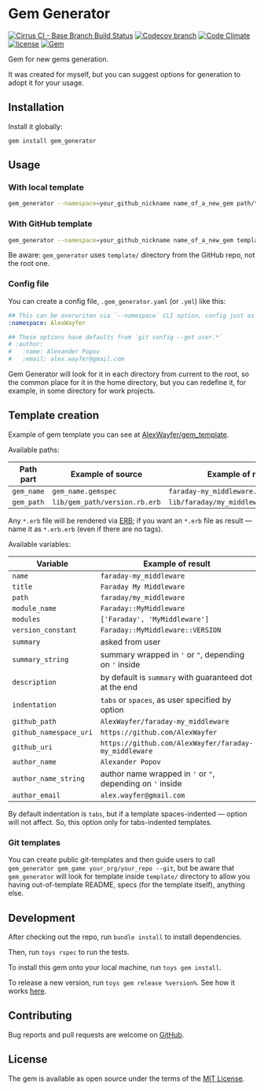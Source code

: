 # Gem Generator

[![Cirrus CI - Base Branch Build Status](https://img.shields.io/cirrus/github/AlexWayfer/gem_generator?style=flat-square)](https://cirrus-ci.com/github/AlexWayfer/gem_generator)
[![Codecov branch](https://img.shields.io/codecov/c/github/AlexWayfer/gem_generator/main.svg?style=flat-square)](https://codecov.io/gh/AlexWayfer/gem_generator)
[![Code Climate](https://img.shields.io/codeclimate/maintainability/AlexWayfer/gem_generator.svg?style=flat-square)](https://codeclimate.com/github/AlexWayfer/gem_generator)
[![license](https://img.shields.io/github/license/AlexWayfer/gem_generator.svg?style=flat-square)](LICENSE.txt)
[![Gem](https://img.shields.io/gem/v/gem_generator.svg?style=flat-square)](https://rubygems.org/gems/gem_generator)

Gem for new gems generation.

It was created for myself, but you can suggest options for generation to adopt it for your usage.

## Installation

Install it globally:

```shell
gem install gem_generator
```

## Usage

### With local template

```sh
gem_generator --namespace=your_github_nickname name_of_a_new_gem path/to/template
```

### With GitHub template

```sh
gem_generator --namespace=your_github_nickname name_of_a_new_gem template_github_org/template_github_repo
```

Be aware: `gem_generator` uses `template/` directory from the GitHub repo, not the root one.

### Config file

You can create a config file, `.gem_generator.yaml` (or `.yml`) like this:

```yaml
## This can be overwriten via `--namespace` CLI option, config just as default
:namespace: AlexWayfer

## These options have defaults from `git config --get user.*`
# :author:
#   :name: Alexander Popov
#   :email: alex.wayfer@gmail.com
```

Gem Generator will look for it in each directory from current to the root,
so the common place for it in the home directory, but you can redefine it,
for example, in some directory for work projects.

## Template creation

Example of gem template you can see at [AlexWayfer/gem_template](https://github.com/AlexWayfer/gem_template).

Available paths:

| Path part  | Example of source             | Example of result                      |
| ---------- | ----------------------------- | -------------------------------------- |
| `gem_name` | `gem_name.gemspec`            | `faraday-my_middleware.gemspec`        |
| `gem_path` | `lib/gem_path/version.rb.erb` | `lib/faraday/my_middleware/version.rb` |

Any `*.erb` file will be rendered via [ERB](https://ruby-doc.org/stdlib/libdoc/erb/rdoc/ERB.html);
if you want an `*.erb` file as result — name it as `*.erb.erb` (even if there are no tags).

Available variables:

| Variable               | Example of result                                          |
| ---------------------- | ---------------------------------------------------------- |
| `name`                 | `faraday-my_middleware`                                    |
| `title`                | `Faraday My Middleware`                                    |
| `path`                 | `faraday/my_middleware`                                    |
| `module_name`          | `Faraday::MyMiddleware`                                    |
| `modules`              | `['Faraday', 'MyMiddleware']`                              |
| `version_constant`     | `Faraday::MyMiddleware::VERSION`                           |
| `summary`              | asked from user                                            |
| `summary_string`       | summary wrapped in `'` or `"`, depending on `'` inside     |
| `description`          | by default is `summary` with guaranteed dot at the end     |
| `indentation`          | `tabs` or `spaces`, as user specified by option            |
| `github_path`          | `AlexWayfer/faraday-my_middleware`                         |
| `github_namespace_uri` | `https://github.com/AlexWayfer`                            |
| `github_uri`           | `https://github.com/AlexWayfer/faraday-my_middleware`      |
| `author_name`          | `Alexander Popov`                                          |
| `author_name_string`   | author name wrapped in `'` or `"`, depending on `'` inside |
| `author_email`         | `alex.wayfer@gmail.com`                                    |

By default indentation is `tabs`, but if a template spaces-indented — option will not affect.
So, this option only for tabs-indented templates.

### Git templates

You can create public git-templates and then guide users to call
`gem_generator gem_game your_org/your_repo --git`, but be aware that `gem_generator` will look
for template inside `template/` directory to allow you having out-of-template README,
specs (for the template itself), anything else.

## Development

After checking out the repo, run `bundle install` to install dependencies.

Then, run `toys rspec` to run the tests.

To install this gem onto your local machine, run `toys gem install`.

To release a new version, run `toys gem release %version%`.
See how it works [here](https://github.com/AlexWayfer/gem_toys#release).

## Contributing

Bug reports and pull requests are welcome on [GitHub](https://github.com/AlexWayfer/gem_generator).

## License

The gem is available as open source under the terms of the
[MIT License](https://opensource.org/licenses/MIT).
